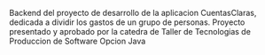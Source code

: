 Backend del proyecto de desarrollo de la aplicacion CuentasClaras, dedicada a dividir los gastos de un grupo de personas. Proyecto presentado y aprobado por la catedra de Taller de Tecnologias de Produccion de Software Opcion Java
